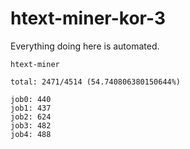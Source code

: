 # htext-miner-kor-3

Everything doing here is automated.

```
htext-miner

total: 2471/4514 (54.740806380150644%)

job0: 440
job1: 437
job2: 624
job3: 482
job4: 488
```